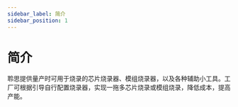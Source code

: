 ```yaml
---
sidebar_label: 简介
sidebar_position: 1
---
```


# 简介

聆思提供量产时可用于烧录的芯片烧录器、模组烧录器，以及各种辅助小工具。工厂可根据引导自行配置烧录器，实现一拖多芯片烧录或模组烧录，降低成本，提高产能。

